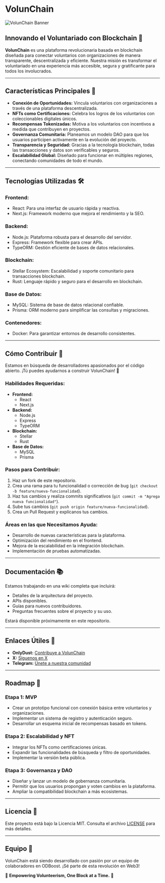 # VolunChain

![VolunChain Banner](https://x.com/volunchain/banner.jpg)  

## Innovando el Voluntariado con Blockchain 🚀

**VolunChain** es una plataforma revolucionaria basada en blockchain diseñada para conectar voluntarios con organizaciones de manera transparente, descentralizada y eficiente. Nuestra misión es transformar el voluntariado en una experiencia más accesible, segura y gratificante para todos los involucrados.

---

## Características Principales 🌟

- **Conexión de Oportunidades:** Vincula voluntarios con organizaciones a través de una plataforma descentralizada.
- **NFTs como Certificaciones:** Celebra los logros de los voluntarios con coleccionables digitales únicos.
- **Recompensas Tokenizadas:** Motiva a los voluntarios con incentivos a medida que contribuyen en proyectos.
- **Governanza Comunitaria:** Planeamos un modelo DAO para que los usuarios participen activamente en la evolución del proyecto.
- **Transparencia y Seguridad:** Gracias a la tecnología blockchain, todas las transacciones y datos son verificables y seguros.
- **Escalabilidad Global:** Diseñado para funcionar en múltiples regiones, conectando comunidades de todo el mundo.

---

## Tecnologías Utilizadas 🛠️

### **Frontend:**
- React: Para una interfaz de usuario rápida y reactiva.
- Next.js: Framework moderno que mejora el rendimiento y la SEO.

### **Backend:**
- Node.js: Plataforma robusta para el desarrollo del servidor.
- Express: Framework flexible para crear APIs.
- TypeORM: Gestión eficiente de bases de datos relacionales.

### **Blockchain:**
- Stellar Ecosystem: Escalabilidad y soporte comunitario para transacciones blockchain.
- Rust: Lenguaje rápido y seguro para el desarrollo en blockchain.

### **Base de Datos:**
- MySQL: Sistema de base de datos relacional confiable.
- Prisma: ORM moderno para simplificar las consultas y migraciones.

### **Contenedores:**
- Docker: Para garantizar entornos de desarrollo consistentes.

---

## Cómo Contribuir 🤝

Estamos en búsqueda de desarrolladores apasionados por el código abierto. ¡Tú puedes ayudarnos a construir VolunChain! 🙌

### **Habilidades Requeridas:**
- **Frontend:**
  - React
  - Next.js
- **Backend:**
  - Node.js
  - Express
  - TypeORM
- **Blockchain:**
  - Stellar
  - Rust
- **Base de Datos:**
  - MySQL
  - Prisma

### Pasos para Contribuir:
1. Haz un fork de este repositorio.
2. Crea una rama para tu funcionalidad o corrección de bug (`git checkout -b feature/nueva-funcionalidad`).
3. Haz tus cambios y realiza commits significativos (`git commit -m "Agrega nueva funcionalidad"`).
4. Sube tus cambios (`git push origin feature/nueva-funcionalidad`).
5. Crea un Pull Request y explícanos tus cambios.

### Áreas en las que Necesitamos Ayuda:
- Desarrollo de nuevas características para la plataforma.
- Optimización del rendimiento en el frontend.
- Mejora de la escalabilidad en la integración blockchain.
- Implementación de pruebas automatizadas.

---

## Documentación 📚

Estamos trabajando en una wiki completa que incluirá:
- Detalles de la arquitectura del proyecto.
- APIs disponibles.
- Guías para nuevos contribuidores.
- Preguntas frecuentes sobre el proyecto y su uso.

Estará disponible próximamente en este repositorio.

---

## Enlaces Útiles 🔗

- **OnlyDust:** [Contribuye a VolunChain](https://app.onlydust.com/p/volunchain)
- **X:** [Síguenos en X](https://x.com/volunchain)
- **Telegram:** [Únete a nuestra comunidad](https://t.me/volunchain/1)

---

## Roadmap 📅

### **Etapa 1: MVP**
- Crear un prototipo funcional con conexión básica entre voluntarios y organizaciones.
- Implementar un sistema de registro y autenticación seguro.
- Desarrollar un esquema inicial de recompensas basado en tokens.

### **Etapa 2: Escalabilidad y NFT**
- Integrar los NFTs como certificaciones únicas.
- Expandir las funcionalidades de búsqueda y filtro de oportunidades.
- Implementar la versión beta pública.

### **Etapa 3: Governanza y DAO**
- Diseñar y lanzar un modelo de gobernanza comunitaria.
- Permitir que los usuarios propongan y voten cambios en la plataforma.
- Ampliar la compatibilidad blockchain a más ecosistemas.

---

## Licencia 📄
Este proyecto está bajo la Licencia MIT. Consulta el archivo [LICENSE](./LICENSE) para más detalles.

---

## Equipo 👥
VolunChain está siendo desarrollado con pasión por un equipo de colaboradores en ODBoost. ¡Sé parte de esta revolución en Web3!

🎉 **Empowering Volunteerism, One Block at a Time.** 🎉
